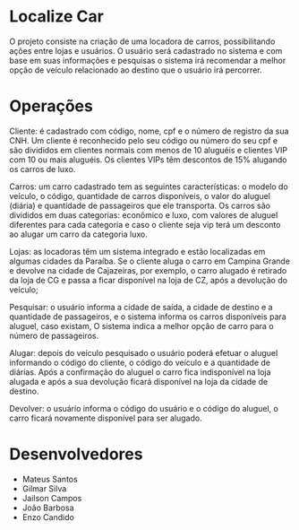 # Localize Car

O projeto consiste na criação de uma locadora de carros, possibilitando ações entre lojas e usuários.
O usuário será cadastrado no sistema e com base em suas informações e pesquisas o sistema
irá recomendar a melhor opção de veículo relacionado ao destino que o usuário irá percorrer.

# Operações

Cliente: é cadastrado com código, nome, cpf e o número de registro da sua CNH. Um cliente é reconhecido pelo seu código ou número do seu cpf e são divididos em clientes normais com menos de 10 aluguéis e clientes VIP com 10 ou mais aluguéis. Os clientes VIPs têm descontos de 15% alugando os carros de luxo.

Carros: um carro cadastrado tem as seguintes características: o modelo do veículo, o código, quantidade de carros disponíveis, o valor do aluguel (diária) e quantidade de passageiros que ele transporta. Os carros são divididos em duas categorias: econômico e luxo, com valores de aluguel diferentes para cada categoria e caso o cliente seja vip terá um desconto ao alugar um carro da categoria luxo. 

Lojas: as locadoras têm um sistema integrado e estão localizadas em algumas cidades da Paraíba. Se o cliente aluga o carro em Campina Grande e devolve na cidade de Cajazeiras, por exemplo, o carro alugado é retirado da loja de CG e passa a ficar disponível na loja de CZ, após a devolução do veículo; 

Pesquisar: o usuário informa a cidade de saída, a cidade de destino e a quantidade de passageiros, e o sistema informa os carros disponíveis para aluguel, caso existam, O sistema indica a melhor opção de carro para o número de passageiros.

Alugar: depois do veículo pesquisado o usuário poderá efetuar o aluguel informando o código do cliente, o código do veículo e a quantidade de diárias.  Após a confirmação do aluguel o carro fica indisponível na loja alugada e após a sua devolução ficará disponível na loja da cidade de destino.

Devolver: o usuário informa o código do usuário e o código do aluguel, o carro ficará novamente disponível para ser alugado.

# Desenvolvedores

- Mateus Santos
- Gilmar Silva
- Jailson Campos
- João Barbosa
- Enzo Candido

